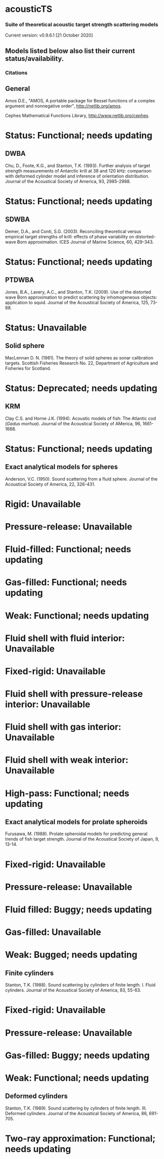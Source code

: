 # acousticTS
### Suite of theoretical acoustic target strength scattering models
Current version: v0.9.6.1 [21 October 2020]

## Models listed below also list their current status/availability. 

### Citations

## General 
Amos D.E., "AMOS, A portable package for Bessel functions of a complex argument and nonnegative order", http://netlib.org/amos. 

Cephes Mathematical Functions Library, http://www.netlib.org/cephes.

# Status: Functional; needs updating

## DWBA 
Chu, D., Foote, K.G., and Stanton, T.K. (1993). Further analysis of target strength measurements of Antarctic krill at 38 and 120 kHz: comparison with deformed cylinder model and inference of orientation distribution. Journal of the Acoustical Society of America, 93, 2985-2988. 

# Status: Functional; needs updating

## SDWBA
Demer, D.A., and Conti, S.G. (2003). Reconciling theoretical versus empirical target strengths of krill: effects of phase variability on distorted-wave Born approximation. ICES Journal of Marine Science, 60, 429-343. 

# Status: Functional; needs updating

## PTDWBA 
Jones, B.A., Lavery, A.C., and Stanton, T.K. (2009). Use of the distorted wave Born approximation to predict scattering by inhomogeneous objects: application to squid. Journal of the Acoustical Society of America, 125, 73-88.

# Status: Unavailable

## Solid sphere
MacLennan D. N. (1981). The theory of solid spheres as sonar calibration targets. Scottish Fisheries Research No. 22, Department of Agriculture and Fisheries for Scotland. 

# Status: Deprecated; needs updating

## KRM 
Clay C.S. and Horne J.K. (1994). Acoustic models of fish: The Atlantic cod (*Gadus morhua*). Journal of the Acoustical Society of AMerica, 96, 1661-1668. 

# Status: Functional; needs updating

## Exact analytical models for spheres
Anderson, V.C. (1950). Sound scattering from a fluid sphere. Journal of the Acoustical Society of America, 22, 326-431. 

# Rigid: Unavailable
# Pressure-release: Unavailable
# Fluid-filled: Functional; needs updating
# Gas-filled: Functional; needs updating
# Weak: Functional; needs updating
# Fluid shell with fluid interior: Unavailable
# Fixed-rigid: Unavailable
# Fluid shell with pressure-release interior: Unavailable
# Fluid shell with gas interior: Unavailable
# Fluid shell with weak interior: Unavailable 
# High-pass: Functional; needs updating

## Exact analytical models for prolate spheroids
Furusawa, M. (1988). Prolate spheroidal models for predicting general trends of fish target strength. Journal of the Acoustical Society of Japan, 9, 13-14. 

# Fixed-rigid: Unavailable
# Pressure-release: Unavailable
# Fluid filled: Buggy; needs updating
# Gas-filled: Unavailable
# Weak: Bugged; needs updating

## Finite cylinders
Stanton, T.K. (1988). Sound scattering by cylinders of finite length. I. Fluid cylinders. Journal of the Acoustical Society of America, 83, 55-63. 

# Fixed-rigid: Unavailable
# Pressure-release: Unavailable
# Gas-filled: Buggy; needs updating
# Weak: Functional; needs updating

## Deformed cylinders
Stanton, T.K. (1989). Sound scattering by cylinders of finite length. III. Deformed cylinders. Journal of the Acoustical Society of America, 86, 691-705. 

# Two-ray approximation: Functional; needs updating
